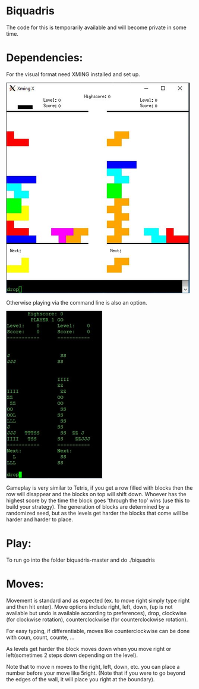 # Biquadris

The code for this is temporarily available and will become private in some time.

# Dependencies: 
For the visual format need XMING installed and set up.

![Gameplay](biquad.JPG?raw=true "")

Otherwise playing via the command line is also an option.

![Gameplay](biput.JPG?raw=true "")



Gameplay is very similar to Tetris, if you get a row filled with blocks then the row will disappear and the blocks on top will shift down. Whoever has the highest score by the time the block goes 'through the top' wins (use this to build your strategy). The generation of blocks are determined by a randomized seed, but as the levels get harder the blocks that come will be harder and harder to place.

# Play:
To run go into the folder biquadris-master and do ./biquadris

# Moves:
Movement is standard and as expected (ex. to move right simply type right and then hit enter). Move options include right, left, down, (up is not available but undo is available according to preferences), drop, clockwise (for clockwise rotation), counterclockwise (for counterclockwise rotation).
<p> </p>
For easy typing, if differentiable, moves like counterclockwise can be done with coun, count, counte, ...
<p> </p>
As levels get harder the block moves down when you move right or left(sometimes 2 steps down depending on the level). 
<p> </p>
Note that to move n moves to the right, left, down, etc. you can place a number before your move like 5right. (Note that if you were to go beyond the edges of the wall, it will place you right at the boundary).

